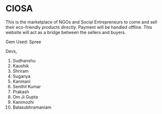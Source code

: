 # CIOSA

This is the marketplace of NGOs and Social Entrepreneurs to come and sell their eco-friendly products directly. Payment will be handled offline. This website will act as a bridge between the sellers and buyers. 

Gem Used: Spree 

Devs,
 
1.	Sudhanshu
2.	Kaushik
3. Shriram
4.	Suganya
5.	Kanmani
6.	Senthil Kumar
7.	Prakash
8.	Om Ji Gupta
9.	Kanimozhi
10.	Balasubhramaniam
  
